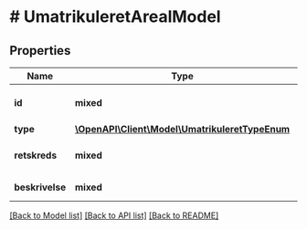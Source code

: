 # # UmatrikuleretArealModel

## Properties

Name | Type | Description | Notes
------------ | ------------- | ------------- | -------------
**id** | **mixed** | UmatikuleretIdentifikator er et løbenummer på mellem 1 og 7 tal |
**type** | [**\OpenAPI\Client\Model\UmatrikuleretTypeEnum**](UmatrikuleretTypeEnum.md) |  | [optional]
**retskreds** | **mixed** | Den af de tidligere 82 retskredse, som ejendommen tilhørte. | [optional]
**beskrivelse** | **mixed** | Umatrikuleretareal beskrivelse | [optional]

[[Back to Model list]](../../README.md#models) [[Back to API list]](../../README.md#endpoints) [[Back to README]](../../README.md)
